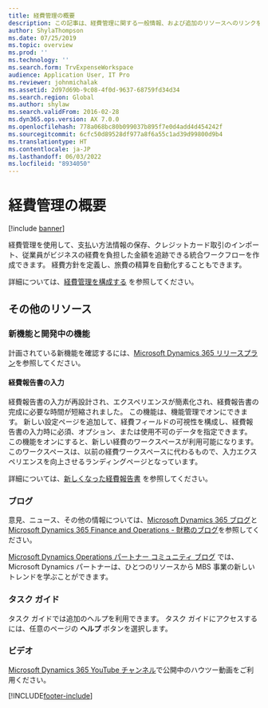 ```yaml
---
title: 経費管理の概要
description: この記事は、経費管理に関する一般情報、および追加のリソースへのリンクを提供します。 経費管理を使用して、支払い方法情報の保存、クレジットカード取引のインポート、従業員がビジネスの経費を負担した金額を追跡できる統合ワークフローを作成できます。
author: ShylaThompson
ms.date: 07/25/2019
ms.topic: overview
ms.prod: ''
ms.technology: ''
ms.search.form: TrvExpenseWorkspace
audience: Application User, IT Pro
ms.reviewer: johnmichalak
ms.assetid: 2d97d69b-9c08-4f0d-9637-68759fd34d34
ms.search.region: Global
ms.author: shylaw
ms.search.validFrom: 2016-02-28
ms.dyn365.ops.version: AX 7.0.0
ms.openlocfilehash: 778a068bc80b099037b895f7e0d4add4d454242f
ms.sourcegitcommit: 6cfc50d89528df977a8f6a55c1ad39d99800d9b4
ms.translationtype: HT
ms.contentlocale: ja-JP
ms.lasthandoff: 06/03/2022
ms.locfileid: "8934050"
---
```

# <a name="expense-management-overview"></a>経費管理の概要

[!include [banner](../includes/banner.md)]

経費管理を使用して、支払い方法情報の保存、クレジットカード取引のインポート、従業員がビジネスの経費を負担した金額を追跡できる統合ワークフローを作成できます。 経費方針を定義し、旅費の精算を自動化することもできます。

詳細については、[経費管理を構成する](plan-expense-management.md) を参照してください。

## <a name="additional-resources"></a>その他のリソース

### <a name="whats-new-and-in-development"></a>新機能と開発中の機能

計画されている新機能を確認するには、[Microsoft Dynamics 365 リリースプラン](/dynamics365/release-plans/)を参照してください。

#### <a name="expense-report-entry"></a>経費報告書の入力

経費報告書の入力が再設計され、エクスペリエンスが簡素化され、経費報告書の完成に必要な時間が短縮されました。 この機能は、機能管理でオンにできます。 新しい設定ページを追加して、経費フィールドの可視性を構成し、経費報告書の入力時に必須、オプション、または使用不可のデータを指定できます。 この機能をオンにすると、新しい経費のワークスペースが利用可能になります。 このワークスペースは、以前の経費ワークスペースに代わるもので、入力エクスペリエンスを向上させるランディングページとなっています。

詳細については、[新しくなった経費報告書](ExpenseWorkspaceNew.md) を参照してください。

### <a name="blogs"></a>ブログ

意見、ニュース、その他の情報については、[Microsoft Dynamics 365 ブログ](https://community.dynamics.com/b/msftdynamicsblog?c=Enterprise)と [Microsoft Dynamics 365 Finance and Operations - 財務のブログ](https://community.dynamics.com/365/financeandoperations/b/financials)を参照してください。

[Microsoft Dynamics Operations パートナー コミュニティ ブログ](https://community.dynamics.com/partner/b/operationspartnercommunityblog) では、 Microsoft Dynamics パートナーは、ひとつのリソースから MBS 事業の新しいトレンドを学ぶことができます。

### <a name="task-guides"></a>タスク ガイド

タスク ガイドでは追加のヘルプを利用できます。 タスク ガイドにアクセスするには、任意のページの **ヘルプ** ボタンを選択します。

### <a name="videos"></a>ビデオ

[Microsoft Dynamics 365 YouTube チャンネル](https://www.youtube.com/channel/UCJGCg4rB3QSs8y_1FquelBQ)で公開中のハウツー動画をご利用ください。


[!INCLUDE[footer-include](../includes/footer-banner.md)]